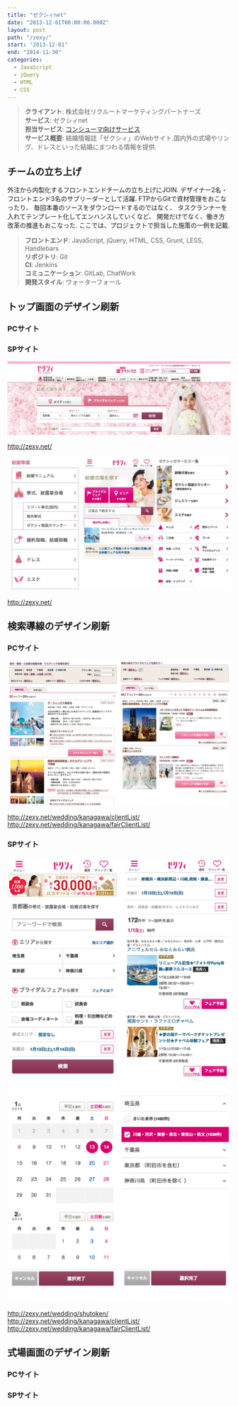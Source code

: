 ```yaml
---
title: "ゼクシィnet"
date: "2013-12-01T00:00:00.000Z"
layout: post
path: "/zexy/"
start: "2013-12-01"
end: "2014-11-30"
categories:
  - JavaScript
  - jQuery
  - HTML
  - CSS
---
```


> <b>クライアント</b>: 株式会社リクルートマーケティングパートナーズ<br />
> <b>サービス</b>: ゼクシィnet<br />
> <b>担当サービス</b>: <a href="http://zexy.net/" target="blank">コンシューマ向けサービス</a><br />
> <b>サービス概要</b>: 結婚情報誌「ゼクシィ」のWebサイト.国内外の式場やリング、ドレスといった結婚にまつわる情報を提供.

<!--more-->

## チームの立ち上げ
外注から内製化するフロントエンドチームの立ち上げにJOIN.
デザイナー2名・フロントエンド3名のサブリーダーとして活躍.
FTPからGitで資材管理をおこなったり、
毎回本番のソースをダウンロードするのではなく、
タスクランナーを入れてテンプレート化してエンハンスしていくなど、
開発だけでなく、働き方改革の推進もおこなった.
ここでは、プロジェクトで担当した施策の一例を記載.

> <b>フロントエンド</b>: JavaScript, jQuery, HTML, CSS, Grunt, LESS, Handlebars<br />
> <b>リポジトリ</b>: Git<br />
> <b>CI</b>: Jenkins<br />
> <b>コミュニケーション</b>: GitLab, ChatWork<br />
> <b>開発スタイル</b>: ウォーターフォール

## トップ画面のデザイン刷新
### PCサイト
### SPサイト

<img src="./zexy-toppage-pc.jpg" alt="求職者向けメールのサンプル" />

http://zexy.net/

<img src="./zexy-toppage-sp.jpg" alt="求職者向けメールのサンプル" />

http://zexy.net/

## 検索導線のデザイン刷新
### PCサイト

<img src="./zexy-search-pc.jpg" alt="求職者向けメールのサンプル" />

http://zexy.net/wedding/kanagawa/clientList/
http://zexy.net/wedding/kanagawa/fairClientList/

### SPサイト

<img src="./zexy-search-sp.jpg" alt="求職者向けメールのサンプル" />

http://zexy.net/wedding/shutoken/
http://zexy.net/wedding/kanagawa/clientList/
http://zexy.net/wedding/kanagawa/fairClientList/

## 式場画面のデザイン刷新
### PCサイト
### SPサイト
